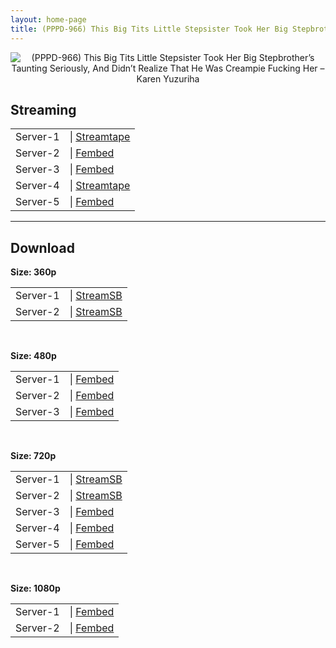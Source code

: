 ```yaml
---
layout: home-page
title: (PPPD-966) This Big Tits Little Stepsister Took Her Big Stepbrother’s Taunting Seriously, And Didn’t Realize That He Was Creampie Fucking Her – Karen Yuzuriha
---
```

<center>
<img src="https://blogger.googleusercontent.com/img/a/AVvXsEiV5q_yr_WKlkUlQyKtN8F-RZcXzYtxviOHQDGM_Uj0zleYVoYRffw_ORd977kC5eCGaxWnpG1TlqzC6hAtx9c1liIabgDF8nMbk0_t9GLKNK0csaVms-UgoRA2Tue68j90Sd2864kRzLo3TBZvPzTvaOO2aTBnh37FdS4MJO1OmtHXWHORt_AEO90r=s16000" alt="(PPPD-966) This Big Tits Little Stepsister Took Her Big Stepbrother’s Taunting Seriously, And Didn’t Realize That He Was Creampie Fucking Her – Karen Yuzuriha">
</center>
<h2>Streaming</h2>
<table><tbody>
<tr>
<td>Server-1</td>
<td>| <a href="https://strtape.cloud/v/zQ01Lrm1Y7hYLjR/PPPD-966-SEXTB.NET-10162021.mp4" target="_blank">Streamtape</a></td>
</tr>
<tr>
<td>Server-2</td>
<td>| <a href="https://streamabc.xyz/f/gnl0db-y88gr00w" target="_blank">Fembed</a></td>
</tr>
<tr>
<td>Server-3</td>
<td>| <a href="https://javpoll.com/f/42885bzydj3kzl7" target="_blank">Fembed</a></td>
</tr>
<tr>
<td>Server-4</td>
<td>| <a href="https://streamtape.com/v/PkQ3Ba9lL6h00ro" target="_blank">Streamtape</a></td>
</tr>
<tr>
<td>Server-5</td>
<td>| <a href="https://diasfem.com/f/6z7eqc017g1p3mj" target="_blank">Fembed</a></td>
</tr>
</tbody></table>

<hr />

<h2>Download</h2>
<b>Size: 360p</b>
<table><tbody>
<tr>
<td>Server-1</td>
<td>| <a target="_blank" href="https://streamsb.net/d/fmob5t9fyq7e.html">StreamSB</a></td>
</tr>
<tr>
<td>Server-2</td>
<td>| <a href="https://tubesb.com/d/au1tx43xvqkj.html" target="_blank">StreamSB</a></td>
</tr>
</tbody></table>

<br />

<b>Size: 480p</b>
<table><tbody>
<tr>
<td>Server-1</td>
<td>| <a href="https://streamabc.xyz/f/gnl0db-y88gr00w" target="_blank">Fembed</a></td>
</tr>
<tr>
<td>Server-2</td>
<td>| <a href="https://javpoll.com/f/42885bzydj3kzl7" target="_blank">Fembed</a></td>
</tr>
<tr>
<td>Server-3</td>
<td>| <a href="https://diasfem.com/f/6z7eqc017g1p3mj" target="_blank">Fembed</a></td>
</tr>
</tbody></table>

<br />

<b>Size: 720p</b>
<table><tbody>
<tr>
<td>Server-1</td>
<td>| <a href="https://streamsb.net/d/fmob5t9fyq7e.html" target="_blank">StreamSB</a></td>
</tr>
<tr>
<td>Server-2</td>
<td>| <a href="https://tubesb.com/d/au1tx43xvqkj.html" target="_blank">StreamSB</a></td>
</tr>
<tr>
<td>Server-3</td>
<td>| <a href="https://streamabc.xyz/f/gnl0db-y88gr00w" target="_blank">Fembed</a></td>
</tr>
<tr>
<td>Server-4</td>
<td>| <a href="https://javpoll.com/f/42885bzydj3kzl7" target="_blank">Fembed</a></td>
</tr>
<tr>
<td>Server-5</td>
<td>| <a href="https://diasfem.com/f/6z7eqc017g1p3mj" target="_blank">Fembed</a><br /></td>
</tr>
</tbody></table>

<br />

<b>Size: 1080p</b>
<table><tbody>
<tr>
<td>Server-1</td>
<td>| <a href="https://streamabc.xyz/f/gnl0db-y88gr00w" target="_blank">Fembed</a></td>
</tr>
<tr>
<td>Server-2</td>
<td>| <a href="https://javpoll.com/f/42885bzydj3kzl7" target="_blank">Fembed</a></td>
</tr>
</tbody></table>
